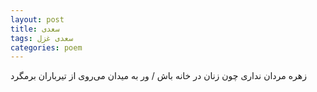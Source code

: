 ```yaml
---
layout: post
title: سعدی
tags: سعدی غزل
categories: poem
---
```


زهره مردان نداری چون زنان در خانه باش / ور به میدان می‌روی از تیرباران برمگرد
